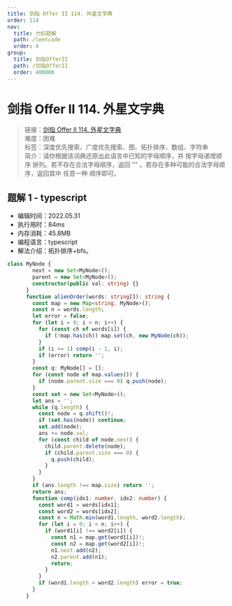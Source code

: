 ```yaml
---
title: 剑指 Offer II 114. 外星文字典
order: 114
nav:
  title: 力扣题解
  path: /leetcode
  order: 4
group:
  title: 剑指OfferII
  path: /剑指OfferII
  order: 400000
---
```


# 剑指 Offer II 114. 外星文字典
    
> 链接：[剑指 Offer II 114. 外星文字典](https://leetcode.cn/problems/Jf1JuT/)  
> 难度：困难  
> 标签：深度优先搜索、广度优先搜索、图、拓扑排序、数组、字符串  
> 简介：请你根据该词典还原出此语言中已知的字母顺序，并 按字母递增顺序 排列。若不存在合法字母顺序，返回 "" 。若存在多种可能的合法字母顺序，返回其中 任意一种 顺序即可。
      
## 题解 1 - typescript
- 编辑时间：2022.05.31
- 执行用时：84ms
- 内存消耗：45.8MB
- 编程语言：typescript
- 解法介绍：拓扑排序+bfs。
```typescript
class MyNode {
        next = new Set<MyNode>();
        parent = new Set<MyNode>();
        constructor(public val: string) {}
      }
      function alienOrder(words: string[]): string {
        const map = new Map<string, MyNode>();
        const n = words.length;
        let error = false;
        for (let i = 0; i < n; i++) {
          for (const ch of words[i]) {
            if (!map.has(ch)) map.set(ch, new MyNode(ch));
          }
          if (i >= 1) comp(i - 1, i);
          if (error) return '';
        }
        const q: MyNode[] = [];
        for (const node of map.values()) {
          if (node.parent.size === 0) q.push(node);
        }
        const set = new Set<MyNode>();
        let ans = '';
        while (q.length) {
          const node = q.shift()!;
          if (set.has(node)) continue;
          set.add(node);
          ans += node.val;
          for (const child of node.next) {
            child.parent.delete(node);
            if (child.parent.size === 0) {
              q.push(child);
            }
          }
        }
        if (ans.length !== map.size) return '';
        return ans;
        function comp(idx1: number, idx2: number) {
          const word1 = words[idx1];
          const word2 = words[idx2];
          const n = Math.min(word1.length, word2.length);
          for (let i = 0; i < n; i++) {
            if (word1[i] !== word2[i]) {
              const n1 = map.get(word1[i])!;
              const n2 = map.get(word2[i])!;
              n1.next.add(n2);
              n2.parent.add(n1);
              return;
            }
          }
          if (word1.length > word2.length) error = true;
        }
      }
      
```

      